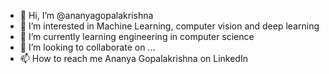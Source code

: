 - 👋 Hi, I’m @ananyagopalakrishna
- 👀 I’m interested in Machine Learning, computer vision and deep learning
- 🌱 I’m currently learning engineering in computer science
- 💞️ I’m looking to collaborate on ...
- 📫 How to reach me Ananya Gopalakrishna on LinkedIn

<!---
ananyagopalakrishna/ananyagopalakrishna is a ✨ special ✨ repository because its `README.md` (this file) appears on your GitHub profile.
You can click the Preview link to take a look at your changes.
--->
